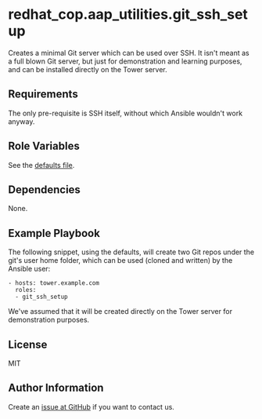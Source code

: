 redhat\_cop.aap\_utilities.git\_ssh\_setup
======================================

Creates a minimal Git server which can be used over SSH. It isn't meant as a full blown Git server,
but just for demonstration and learning purposes, and can be installed directly on the Tower server.

Requirements
------------

The only pre-requisite is SSH itself, without which Ansible wouldn't work anyway.

Role Variables
--------------

See the [defaults file](defaults/main.yml).

Dependencies
------------

None.

Example Playbook
----------------

The following snippet, using the defaults, will create two Git repos under the git's user
home folder, which can be used (cloned and written) by the Ansible user:

    - hosts: tower.example.com
      roles:
      - git_ssh_setup

We've assumed that it will be created directly on the Tower server for demonstration purposes.

License
-------

MIT

Author Information
------------------

Create an [issue at GitHub](https://github.com/redhat-cop/tower_utilities/issues) if you want to contact us.
